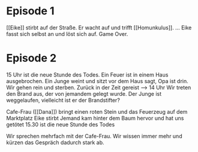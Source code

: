 # Episode 1
[[Eike]] stirbt auf der Straße. Er wacht auf und trifft [[Homunkulus]]. 
...
Eike fasst sich selbst an und löst sich auf. Game Over.
# Episode 2

15 Uhr ist die neue Stunde des Todes.
Ein Feuer ist in einem Haus ausgebrochen.
Ein Junge weint und sitzt vor dem Haus sagt, Opa ist drin.
Wir gehen rein und sterben.
Zurück in der Zeit gereist --> 14 Uhr
Wir treten den Brand aus, der von jemandem gelegt wurde.
Der Junge ist weggelaufen, vielleicht ist er der Brandstifter?

Cafe-Frau ([[Dana]]) bringt einen roten Stein und das Feuerzeug auf dem Marktplatz
Eike stirbt
Jemand kam hinter dem Baum hervor und hat uns getötet
15.30 ist die neue Stunde des Todes

Wir sprechen mehrfach mit der Cafe-Frau. Wir wissen immer mehr und kürzen das Gespräch dadurch stark ab.